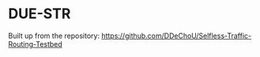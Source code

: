 # DUE-STR
Built up from the repository: https://github.com/DDeChoU/Selfless-Traffic-Routing-Testbed
